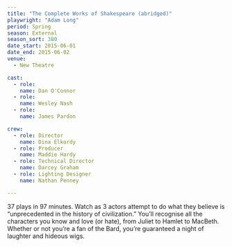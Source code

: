 ```yaml
---
title: "The Complete Works of Shakespeare (abridged)"
playwright: "Adam Long"
period: Spring
season: External
season_sort: 380
date_start: 2015-06-01
date_end: 2015-06-02
venue:
  - New Theatre

cast:
  - role:
    name: Dan O'Connor
  - role:
    name: Wesley Nash
  - role:
    name: James Pardon

crew:
  - role: Director
    name: Dina Elkordy
  - role: Producer
    name: Maddie Hardy
  - role: Technical Director
    name: Darcey Graham  
  - role: Lighting Designer
    name: Nathan Penney

---
```


37 plays in 97 minutes. Watch as 3 actors attempt to do what they believe is “unprecedented in the history of civilization.” You’ll recognise all the characters you know and love (or hate), from Juliet to Hamlet to MacBeth. Whether or not you’re a fan of the Bard, you’re guaranteed a night of laughter and hideous wigs.
